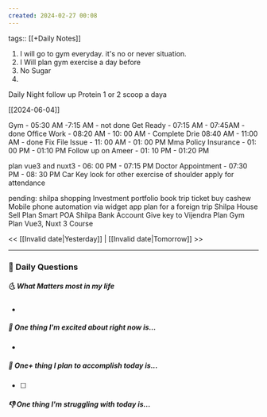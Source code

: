 ```yaml
---
created: 2024-02-27 00:08
---
```

tags:: [[+Daily Notes]]

1. I will go to gym everyday. it's no or never situation.
2. I Will plan gym exercise a day before
3. No Sugar
4. 
Daily Night follow up
Protein 1 or 2 scoop a daya

[[2024-06-04]]

Gym - 05:30 AM -7:15 AM - not done
Get Ready - 07:15 AM - 07:45AM - done
Office Work - 08:20 AM - 10: 00 AM - Complete Drie 08:40 AM - 11:00 AM - done
Fix File Issue - 11: 00 AM - 01: 00 PM 
Mma Policy Insurance - 01: 00 PM - 01:10 PM 
Follow up on Ameer - 01: 10 PM - 01:20 PM

plan vue3 and nuxt3 - 06: 00 PM - 07:15 PM
Doctor Appointment - 07:30 PM - 08: 30 PM
Car Key
look for other exercise of shoulder
apply for attendance



pending:
shilpa shopping 
Investment portfolio 
book trip ticket
buy cashew
Mobile phone automation via widget app
plan for a foreign trip
Shilpa House Sell
Plan Smart POA
Shilpa Bank Account
Give key to Vijendra
Plan Gym
Plan Vue3, Nuxt 3 Course



<< [[Invalid date|Yesterday]] | [[Invalid date|Tomorrow]] >>

---
### 📅 Daily Questions
##### 🌜 What Matters most in my life
- 

##### 🙌 One thing I'm excited about right now is...
- 

##### 🚀 One+ thing I plan to accomplish today is...
- [ ] 

##### 👎 One thing I'm struggling with today is...
